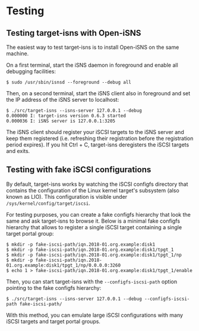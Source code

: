 Testing
=======

Testing target-isns with Open-iSNS
----------------------------------

The easiest way to test target-isns is to install Open-iSNS on the
same machine.

On a first terminal, start the iSNS daemon in foreground and enable
all debugging facilities:

    $ sudo /usr/sbin/isnsd --foreground --debug all

Then, on a second terminal, start the iSNS client also in foreground
and set the IP address of the iSNS server to localhost:

    $ ./src/target-isns --isns-server 127.0.0.1 --debug
    0.000000 I: target-isns version 0.6.3 started
    0.000036 I: iSNS server is 127.0.0.1:3205

The iSNS client should register your iSCSI targets to the iSNS server
and keep them registered (i.e. refreshing their registration before
the registration period expires). If you hit Ctrl + C, target-isns
deregisters the iSCSI targets and exits.


Testing with fake iSCSI configurations
--------------------------------------

By default, target-isns works by watching the iSCSI configfs directory
that contains the configuration of the Linux kernel target's subsystem
(also known as LIO). This configuration is visible under
`/sys/kernel/config/target/iscsi`.

For testing purposes, you can create a fake configfs hierarchy that
look the same and ask target-isns to browse it. Below is a minimal
fake configfs hierarchy that allows to register a single iSCSI target
containing a single target portal group:

    $ mkdir -p fake-iscsi-path/iqn.2018-01.org.example:disk1
    $ mkdir -p fake-iscsi-path/iqn.2018-01.org.example:disk1/tpgt_1
    $ mkdir -p fake-iscsi-path/iqn.2018-01.org.example:disk1/tpgt_1/np
    $ mkdir -p fake-iscsi-path/iqn.2018-01.org.example:disk1/tpgt_1/np/0.0.0.0:3260
    $ echo 1 > fake-iscsi-path/iqn.2018-01.org.example:disk1/tpgt_1/enable

Then, you can start target-isns with the `--configfs-iscsi-path`
option pointing to the fake configfs hierarchy:

    $ ./src/target-isns --isns-server 127.0.0.1 --debug --configfs-iscsi-path fake-iscsi-path/

With this method, you can emulate large iSCSI configurations with many
iSCSI targets and target portal groups.

